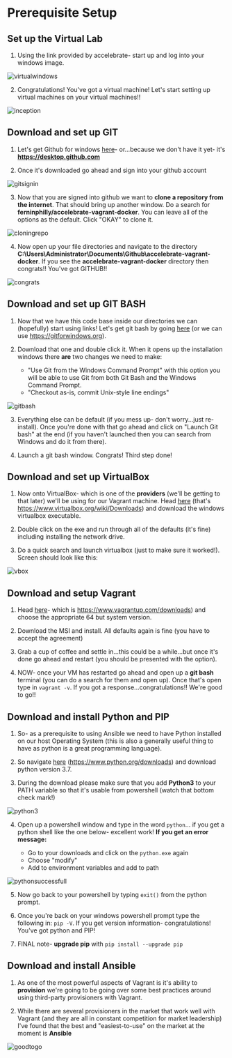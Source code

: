 # Prerequisite Setup

## Set up the Virtual Lab

1. Using the link provided by accelebrate- start up and log into your windows image. 

![virtualwindows](./images/virtualwindows.png)

2. Congratulations! You've got a virtual machine! Let's start setting up virtual machines on your virtual machines!!

![inception](./images/inception.jpeg)

## Download and set up GIT 

1. Let's get Github for windows [here](https://desktop.github.com)- or...because we don't have it yet- it's **https://desktop.github.com**

2. Once it's downloaded go ahead and sign into your github account 

![gitsignin](./images/gitsignin.png)

3. Now that you are signed into github we want to **clone a repository from the internet**. That should bring up another window. Do a search for **ferninphilly/accelebrate-vagrant-docker**. You can leave all of the options as the default. Click "OKAY" to clone it.

![cloningrepo](./images/cloningrepo.png)

4. Now open up your file directories and navigate to the directory **C:\Users\Administrator\Documents\Github\accelebrate-vagrant-docker**. If you see the **accelebrate-vagrant-docker** directory then congrats!! You've got GITHUB!!

![congrats](./images/congrats.jpeg)

## Download and set up GIT BASH

1. Now that we have this code base inside our directories we can (hopefully) start using links! Let's get git bash by going [here](https://gitforwindows.org) (or we can use https://gitforwindows.org).

2. Download that one and double click it. When it opens up the installation windows there **are** two changes we need to make:

    * "Use Git from the Windows Command Prompt" with this option you will be able to use Git from both Git Bash and the Windows Command Prompt.
    * "Checkout as-is, commit Unix-style line endings"

![gitbash](./images/gitbash.png)

3. Everything else can be default (if you mess up- don't worry...just re-install). Once you're done with that go ahead and click on "Launch Git bash" at the end (if you haven't launched then you can search from Windows and do it from there). 

4. Launch a git bash window. Congrats! Third step done!

## Download and set up VirtualBox

1. Now onto VirtualBox- which is one of the **providers** (we'll be getting to that later) we'll be using for our Vagrant machine. Head [here](https://www.virtualbox.org/wiki/Downloads) (that's https://www.virtualbox.org/wiki/Downloads) and download the windows virtualbox executable.

2. Double click on the exe and run through all of the defaults (it's fine) including installing the network drive.

3. Do a quick search and launch virtualbox (just to make sure it worked!). Screen should look like this:

![vbox](./images/vbox.png)

## Download and setup Vagrant

1. Head [here](https://www.vagrantup.com/downloads.html)- which is https://www.vagrantup.com/downloads) and choose the appropriate 64 but system version. 

2. Download the MSI and install. All defaults again is fine (you have to accept the agreement)

3. Grab a cup of coffee and settle in...this could be a while...but once it's done go ahead and restart (you should be presented with the option).

4. NOW- once your VM has restarted go ahead and open up a **git bash** terminal (you can do a search for them and open up). Once that's open type in `vagrant -v`. If you got a response...congratulations!! We're good to go!!

## Download and install Python and PIP

1. So- as a prerequisite to using Ansible we need to have Python installed on our host Operating System (this is also a generally useful thing to have as python is a great programming language).

2. So navigate [here](https://www.python.org/downloads) (https://www.python.org/downloads) and download python version 3.7.

3. During the download please make sure that you add **Python3** to your PATH variable so that it's usable from powershell (watch that bottom check mark!)

![python3](./images/pythoninstall.png)

4. Open up a powershell window and type in the word `python`... if you get a python shell like the one below- excellent work! **If you get an error message:**
    
    * Go to your downloads and click on the `python.exe` again
    * Choose "modify"
    * Add to environment variables and add to path

![pythonsuccessfull](./images/pythonsuccessfull.png)

5. Now go back to your powershell by typing `exit()` from the python prompt.

6. Once you're back on your windows powershell prompt type the following in: `pip -V`. If you get version information- congratulations! You've got python and PIP!

7. FINAL note- **upgrade pip** with `pip install --upgrade pip`

## Download and install Ansible

1. As one of the most powerful aspects of Vagrant is it's ability to **provision** we're going to be going over some best practices around using third-party provisioners with Vagrant.

2. While there are several provisioners in the market that work well with Vagrant (and they are all in constant competition for market leadership) I've found that the best and "easiest-to-use" on the market at the moment is **Ansible**

![goodtogo](./images/goodtogo.png)